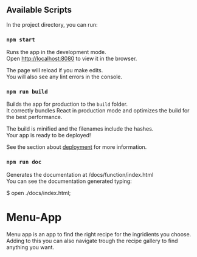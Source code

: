 ## Available Scripts

In the project directory, you can run:

### `npm start`

Runs the app in the development mode.<br>
Open [http://localhost:8080](http://localhost:8080) to view it in the browser.

The page will reload if you make edits.<br>
You will also see any lint errors in the console.

### `npm run build`

Builds the app for production to the `build` folder.<br>
It correctly bundles React in production mode and optimizes the build for the best performance.

The build is minified and the filenames include the hashes.<br>
Your app is ready to be deployed!

See the section about [deployment](https://facebook.github.io/create-react-app/docs/deployment) for more information.

### `npm run doc`

Generates the documentation at /docs/function/index.html<br>
You can see the documentation generated typing:<br>

$ open ./docs/index.html;


# Menu-App

Menu app is an app to find the right recipe for the ingridients you choose.<br>
Adding to this you can also navigate trough the recipe gallery to find anything you want.<br>
